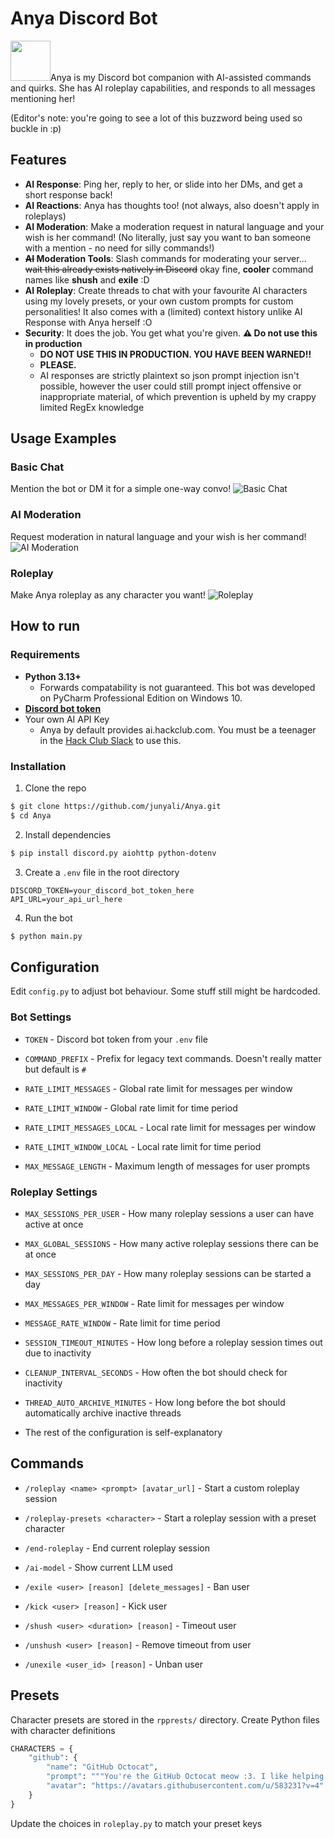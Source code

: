 # Anya Discord Bot

<p><img src="./anya.png" alt="" width="64">Anya is my Discord bot companion with AI-assisted commands and quirks. She has AI roleplay capabilities, and responds to all messages mentioning her!

(Editor's note: you're going to see a lot of this buzzword being used so buckle in :p)</p>

## Features

- **AI Response**: Ping her, reply to her, or slide into her DMs, and get a short response back!
- **AI Reactions**: Anya has thoughts too! (not always, also doesn't apply in roleplays)
- **AI Moderation**: Make a moderation request in natural language and your wish is her command! (No literally, just say you want to ban someone with a mention - no need for silly commands!)
- **~~AI~~ Moderation Tools**: Slash commands for moderating your server... ~~wait this already exists natively in Discord~~ okay fine, **cooler** command names like **shush** and **exile** :D
- **AI Roleplay**: Create threads to chat with your favourite AI characters using my lovely presets, or your own custom prompts for custom personalities! It also comes with a (limited) context history unlike AI Response with Anya herself :O
- **Security**: It does the job. You get what you're given. **⚠ Do not use this in production**
  - **DO NOT USE THIS IN PRODUCTION. YOU HAVE BEEN WARNED!!**
  - **PLEASE.**
  - AI responses are strictly plaintext so json prompt injection isn't possible, however the user could still prompt inject offensive or inappropriate material, of which prevention is upheld by my crappy limited RegEx knowledge

## Usage Examples

### Basic Chat

Mention the bot or DM it for a simple one-way convo!
![Basic Chat](./demo/aichat_1.png)

### AI Moderation

Request moderation in natural language and your wish is her command!
![AI Moderation](./demo/aimoderation_1.png)

### Roleplay

Make Anya roleplay as any character you want!
![Roleplay](./demo/airoleplay_1.png)

## How to run

### Requirements

- **Python 3.13+**
  - Forwards compatability is not guaranteed. This bot was developed on PyCharm Professional Edition on Windows 10.
- **[Discord bot token](https://discord.com/developers/applications)**
- Your own AI API Key
  - Anya by default provides ai.hackclub.com. You must be a teenager in the [Hack Club Slack](https://hackclub.com/slack) to use this.

### Installation
1. Clone the repo
```bash
$ git clone https://github.com/junyali/Anya.git
$ cd Anya
```

2. Install dependencies
```bash
$ pip install discord.py aiohttp python-dotenv
```

3. Create a `.env` file in the root directory
```env
DISCORD_TOKEN=your_discord_bot_token_here
API_URL=your_api_url_here
```

4. Run the bot
```bash
$ python main.py
```

## Configuration

Edit `config.py` to adjust bot behaviour. Some stuff still might be hardcoded.

### Bot Settings

- `TOKEN` - Discord bot token from your `.env` file
- `COMMAND_PREFIX` - Prefix for legacy text commands. Doesn't really matter but default is `#`


- `RATE_LIMIT_MESSAGES` - Global rate limit for messages per window
- `RATE_LIMIT_WINDOW` - Global rate limit for time period
- `RATE_LIMIT_MESSAGES_LOCAL` - Local rate limit for messages per window
- `RATE_LIMIT_WINDOW_LOCAL` - Local rate limit for time period


- `MAX_MESSAGE_LENGTH` - Maximum length of messages for user prompts

### Roleplay Settings

- `MAX_SESSIONS_PER_USER` - How many roleplay sessions a user can have active at once
- `MAX_GLOBAL_SESSIONS` - How many active roleplay sessions there can be at once
- `MAX_SESSIONS_PER_DAY` - How many roleplay sessions can be started a day


- `MAX_MESSAGES_PER_WINDOW` - Rate limit for messages per window
- `MESSAGE_RATE_WINDOW` - Rate limit for time period


- `SESSION_TIMEOUT_MINUTES` - How long before a roleplay session times out due to inactivity
- `CLEANUP_INTERVAL_SECONDS` - How often the bot should check for inactivity
- `THREAD_AUTO_ARCHIVE_MINUTES` - How long before the bot should automatically archive inactive threads


- The rest of the configuration is self-explanatory

## Commands

- `/roleplay <name> <prompt> [avatar_url]` - Start a custom roleplay session
- `/roleplay-presets <character>` - Start a roleplay session with a preset character
- `/end-roleplay` - End current roleplay session
- `/ai-model` - Show current LLM used


- `/exile <user> [reason] [delete_messages]` - Ban user
- `/kick <user> [reason]` - Kick user
- `/shush <user> <duration> [reason]` - Timeout user
- `/unshush <user> [reason]` - Remove timeout from user
- `/unexile <user_id> [reason]` - Unban user

## Presets
Character presets are stored in the `rpprests/` directory. Create Python files with character definitions

```python
CHARACTERS = {
    "github": {
        "name": "GitHub Octocat",
        "prompt": """You're the GitHub Octocat meow :3. I like helping people with coding.""",
        "avatar": "https://avatars.githubusercontent.com/u/583231?v=4"
    }
}
```

Update the choices in `roleplay.py` to match your preset keys
